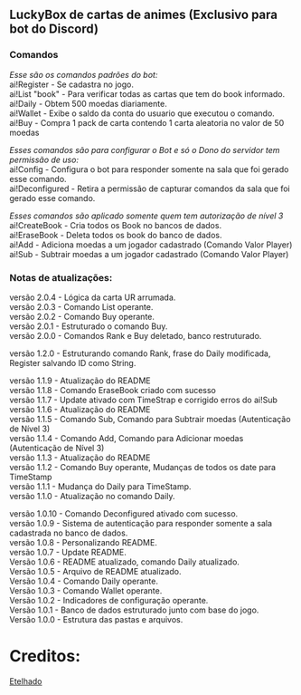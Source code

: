 ﻿<h2>LuckyBox de cartas de animes (Exclusivo para bot do Discord)</h2>

### Comandos

<i>Esse são os comandos padrões do bot:</i> <br />
ai!Register - Se cadastra no jogo. <br />
ai!List "book" - Para verificar todas as cartas que tem do book informado. <br />
ai!Daily - Obtem 500 moedas diariamente. <br />
ai!Wallet - Exibe o saldo da conta do usuario que executou o comando. <br />
ai!Buy - Compra 1 pack de carta contendo 1 carta aleatoria no valor de 50 moedas <br />

<i>Esses comandos são para configurar o Bot e só o Dono do servidor tem permissão de uso:</i> <br />
ai!Config - Configura o bot para responder somente na sala que foi gerado esse comando. <br />
ai!Deconfigured - Retira a permissão de capturar comandos da sala que foi gerado esse comando. <br />

<i>Esses comandos são aplicado somente quem tem autorização de nível 3</i> <br />
ai!CreateBook - Cria todos os Book no bancos de dados. <br />
ai!EraseBook - Deleta todos os book do banco de dados. <br />
ai!Add - Adiciona moedas a um jogador cadastrado (Comando Valor Player) <br />
ai!Sub - Subtrair moedas a um jogador cadastrado (Comando Valor Player) <br />

### Notas de atualizações:

versão 2.0.4 - Lógica da carta UR arrumada.<br />
versão 2.0.3 - Comando List operante.<br />
versão 2.0.2 - Comando Buy operante.<br />
versão 2.0.1 - Estruturado o comando Buy.<br />
versão 2.0.0 - Comandos Rank e Buy deletado, banco restruturado.<br />

versão 1.2.0 - Estruturando comando Rank, frase do Daily modificada, Register salvando ID como String. <br />

versão 1.1.9 - Atualização do README <br />
versão 1.1.8 - Comando EraseBook criado com sucesso <br />
versão 1.1.7 - Update ativado com TimeStrap e corrigido erros do ai!Sub <br />
versão 1.1.6 - Atualização do README <br />
versão 1.1.5 - Comando Sub, Comando para Subtrair moedas (Autenticação de Nível 3) <br />
versão 1.1.4 - Comando Add, Comando para Adicionar moedas (Autenticação de Nível 3) <br />
versão 1.1.3 - Atualização do README <br />
versão 1.1.2 - Comando Buy operante, Mudanças de todos os date para TimeStamp <br />
versão 1.1.1 - Mudança do Daily para TimeStamp. <br />
versão 1.1.0 - Atualização no comando Daily. <br />

versão 1.0.10 - Comando Deconfigured ativado com sucesso. <br />
versão 1.0.9 - Sistema de autenticação para responder somente a sala cadastrada no banco de dados. <br />
versão 1.0.8 - Personalizando README. <br />
versão 1.0.7 - Update README. <br />
Versão 1.0.6 - README atualizado, comando Daily atualizado. <br />
Versão 1.0.5 - Arquivo de README atualizado. <br />
Versão 1.0.4 - Comando Daily operante. <br />
Versão 1.0.3 - Comando Wallet operante. <br />
Versão 1.0.2 - Indicadores de configuração operante. <br />
Versão 1.0.1 - Banco de dados estruturado junto com base do jogo. <br />
Versão 1.0.0 - Estrutura das pastas e arquivos. <br />

<h1>Creditos:</h1>
<a href="https://gitlab.com/etelhado">Etelhado</a>
